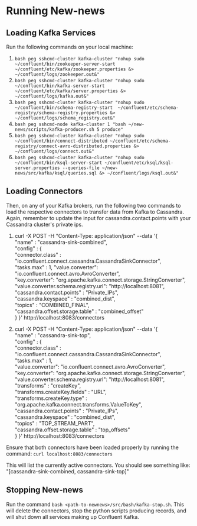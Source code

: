# Running New-news
## Loading Kafka Services
Run the following commands on your local machine:
1. ```bash peg sshcmd-cluster kafka-cluster "nohup sudo ~/confluent/bin/zookeeper-server-start ~/confluent/etc/kafka/zookeeper.properties &> ~/confluent/logs/zookeeper.out&"```
2. ```bash peg sshcmd-cluster kafka-cluster "nohup sudo ~/confluent/bin/kafka-server-start ~/confluent/etc/kafka/server.properties &> ~/confluent/logs/kafka.out&"```
3. ```bash peg sshcmd-cluster kafka-cluster "nohup sudo ~/confluent/bin/schema-registry-start  ~/confluent/etc/schema-registry/schema-registry.properties &> ~/confluent/logs/schema_registry.out&"```
4. ```bash peg sshcmd-node kafka-cluster 1 "bash ~/new-news/scripts/kafka-producer.sh 5 produce"```
5. ```bash peg sshcmd-cluster kafka-cluster "nohup sudo ~/confluent/bin/connect-distributed ~/confluent/etc/schema-registry/connect-avro-distributed.properties &> ~/confluent/logs/connect.out&"```
6. ```bash peg sshcmd-cluster kafka-cluster "nohup sudo ~/confluent/bin/ksql-server-start ~/confluent/etc/ksql/ksql-server.properties --queries-file ~/new-news/src/kafka/ksql/queries.sql &> ~/confluent/logs/ksql.out&"```


## Loading Connectors
Then, on any of your Kafka brokers, run the following two commands to load the respective connectors to transfer data from Kafka to Cassandra. Again, remember to update the input for cassandra.contact.points with your Cassandra cluster's private ips.

1. curl -X POST -H "Content-Type: application/json" --data '{  
	"name" : "cassandra-sink-combined",  
	"config" : {    
		"connector.class" : "io.confluent.connect.cassandra.CassandraSinkConnector",     
    "tasks.max" : 1,   "value.converter": "io.confluent.connect.avro.AvroConverter",    
    "key.converter": "org.apache.kafka.connect.storage.StringConverter",    
    "value.converter.schema.registry.url": "http://localhost:8081",     
    "cassandra.contact.points" : "Private_IPs",   
    "cassandra.keyspace" : "combined_dist",   
    "topics" : "COMBINED_FINAL",    
    "cassandra.offset.storage.table" : "combined_offset"          
	}
}' http://localhost:8083/connectors

2. curl -X POST -H "Content-Type: application/json" --data '{  
	"name" : "cassandra-sink-top",  
	"config" : {    
		"connector.class" : "io.confluent.connect.cassandra.CassandraSinkConnector",    
    "tasks.max" : 1,    
    "value.converter": "io.confluent.connect.avro.AvroConverter",   
    "key.converter": "org.apache.kafka.connect.storage.StringConverter",    
    "value.converter.schema.registry.url": "http://localhost:8081",   
    "transforms" : "createKey",   
    "transforms.createKey.fields" : "URL",    
    "transforms.createKey.type" : "org.apache.kafka.connect.transforms.ValueToKey",   
    "cassandra.contact.points" : "Private_IPs",   
    "cassandra.keyspace" : "combined_dist",   
    "topics" : "TOP_STREAM_PART",   
    "cassandra.offset.storage.table" : "top_offsets"    
  }
}' http://localhost:8083/connectors

Ensure that both connectors have been loaded properly by running the command: `curl localhost:8083/connectors`

This will list the currently active connectors. You should see something like: "[cassandra-sink-combined, cassandra-sink-top]"

## Stopping New-news
Run the command ```bash <path-to-newnews>/src/bash/kafka-stop.sh```. This will delete the connectors, stop the python scripts producing records, and will shut down all services making up Confluent Kafka. 
